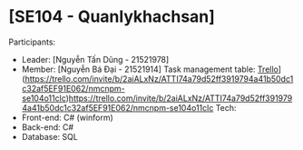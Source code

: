 # [SE104 - Quanlykhachsan]
 Participants:
 - Leader: [Nguyễn Tấn Dũng - 21521978]
 - Member: [Nguyễn Bá Đại - 21521914]
 Task management table: [Trello]([https://github.com)](https://trello.com/invite/b/2aiALxNz/ATTI74a79d52ff3919794a41b50dc1c32af5EF91E062/nmcnpm-se104o11clc)https://trello.com/invite/b/2aiALxNz/ATTI74a79d52ff3919794a41b50dc1c32af5EF91E062/nmcnpm-se104o11clc
 Tech:
 - Front-end: C# (winform)
 - Back-end: C#
 - Database: SQL
